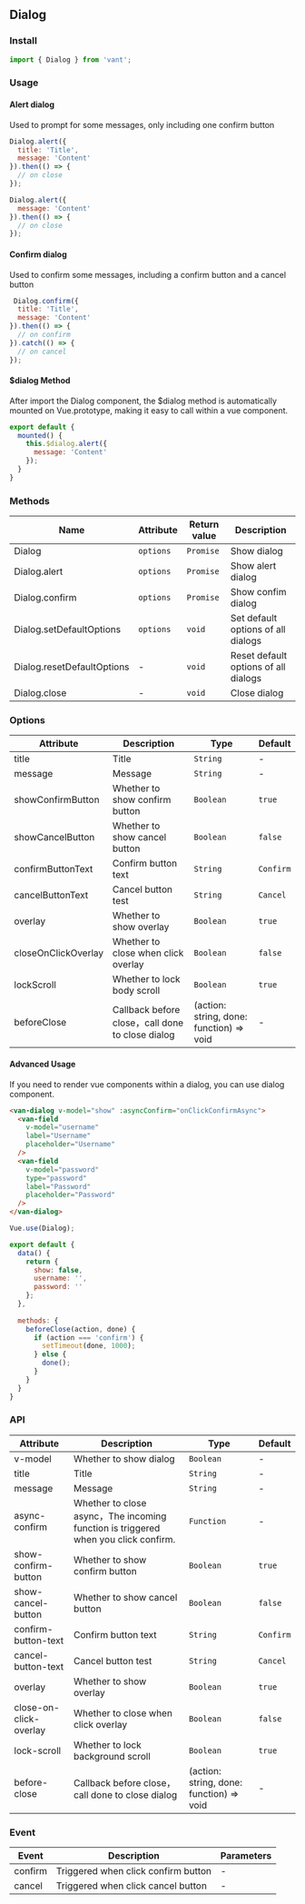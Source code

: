 ## Dialog

### Install

```js
import { Dialog } from 'vant';
```

### Usage

#### Alert dialog
Used to prompt for some messages, only including one confirm button

```javascript
Dialog.alert({
  title: 'Title',
  message: 'Content'
}).then(() => {
  // on close
});

Dialog.alert({
  message: 'Content'
}).then(() => {
  // on close
});
```

#### Confirm dialog
Used to confirm some messages, including a confirm button and a cancel button

```javascript
 Dialog.confirm({
  title: 'Title',
  message: 'Content'
}).then(() => {
  // on confirm
}).catch(() => {
  // on cancel
});
```

#### $dialog Method
After import the Dialog component, the $dialog method is automatically mounted on Vue.prototype, making it easy to call within a vue component.

```js
export default {
  mounted() {
    this.$dialog.alert({
      message: 'Content'
    });
  }
}
```

### Methods

| Name | Attribute | Return value | Description |
|-----------|-----------|-----------|-------------|
| Dialog | `options` | `Promise` | Show dialog |
| Dialog.alert | `options` | `Promise` | Show alert dialog |
| Dialog.confirm | `options` | `Promise` | Show confim dialog |
| Dialog.setDefaultOptions | `options` | `void` | Set default options of all dialogs |
| Dialog.resetDefaultOptions | - | `void` | Reset default options of all dialogs |
| Dialog.close | - | `void` | Close dialog |

### Options

| Attribute | Description | Type | Default |
|-----------|-----------|-----------|-------------|
| title | Title | `String` | - |
| message | Message | `String` | - |
| showConfirmButton | Whether to show confirm button | `Boolean` |  `true` |
| showCancelButton | Whether to show cancel button | `Boolean` |  `false` |
| confirmButtonText | Confirm button text | `String` |  `Confirm` |
| cancelButtonText | Cancel button test | `String` | `Cancel` |
| overlay | Whether to show overlay | `Boolean` | `true` |
| closeOnClickOverlay | Whether to close when click overlay | `Boolean` | `false` |
| lockScroll | Whether to lock body scroll | `Boolean` | `true` |
| beforeClose | Callback before close，call done to close dialog | (action: string, done: function) => void | - |

#### Advanced Usage
If you need to render vue components within a dialog, you can use dialog component.

```html
<van-dialog v-model="show" :asyncConfirm="onClickConfirmAsync">
  <van-field
    v-model="username"
    label="Username"
    placeholder="Username"
  />
  <van-field
    v-model="password"
    type="password"
    label="Password"
    placeholder="Password"
  />
</van-dialog>
```

```js
Vue.use(Dialog);

export default {
  data() {
    return {
      show: false,
      username: '',
      password: ''
    };
  },
  
  methods: {
    beforeClose(action, done) {
      if (action === 'confirm') {
        setTimeout(done, 1000);
      } else {
        done();
      }
    }
  }
}
```

### API

| Attribute | Description | Type | Default |
|-----------|-----------|-----------|-------------|
| v-model | Whether to show dialog | `Boolean` | - |
| title | Title | `String` | - |
| message | Message | `String` | - |
| async-confirm | Whether to close async，The incoming function is triggered when you click confirm. | `Function` | - |
| show-confirm-button | Whether to show confirm button | `Boolean` |  `true` |
| show-cancel-button | Whether to show cancel button | `Boolean` |  `false` |
| confirm-button-text | Confirm button text | `String` |  `Confirm` |
| cancel-button-text | Cancel button test | `String` | `Cancel` |
| overlay | Whether to show overlay | `Boolean` | `true` |
| close-on-click-overlay | Whether to close when click overlay | `Boolean` | `false` |
| lock-scroll | Whether to lock background scroll | `Boolean` | `true` |
| before-close | Callback before close，call done to close dialog | (action: string, done: function) => void | - |

### Event

| Event | Description | Parameters |
|-----------|-----------|-----------|
| confirm | Triggered when click confirm button | - |
| cancel | Triggered when click cancel button | - |
